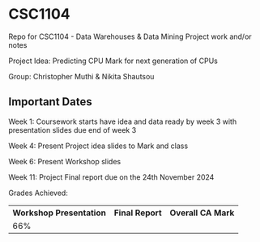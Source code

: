 # CSC1104
Repo for CSC1104 - Data Warehouses &amp; Data Mining Project work and/or notes

Project Idea: Predicting CPU Mark for next generation of CPUs

Group: Christopher Muthi & Nikita Shautsou

## Important Dates
Week 1: Coursework starts have idea and data ready by week 3 with presentation slides due end of week 3

Week 4: Present Project idea slides to Mark and class

Week 6: Present Workshop slides

Week 11: Project Final report due on the 24th November 2024

<table>
  Grades Achieved:
  <tr>
    <th>Workshop Presentation </th>
    <th>Final Report </th>
    <th>Overall CA Mark </th>
  </tr>
  
  <tr>
    <td>66%</td>
    <td></td>
    <td></td>
  </tr>
</table>







